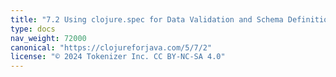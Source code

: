 ```yaml
---
title: "7.2 Using clojure.spec for Data Validation and Schema Definition"
type: docs
nav_weight: 72000
canonical: "https://clojureforjava.com/5/7/2"
license: "© 2024 Tokenizer Inc. CC BY-NC-SA 4.0"
---
```

